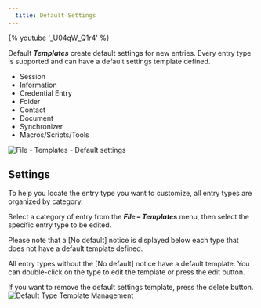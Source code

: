 ```yaml
---
  title: Default Settings
---
```

{% youtube '_U04qW_Q1r4' %}  

Default ***Templates*** create default settings for new entries. Every entry type is supported and can have a default settings template defined.  

* Session 
* Information 
* Credential Entry 
* Folder 
* Contact 
* Document 
* Synchronizer 
* Macros/Scripts/Tools 

![File - Templates - Default settings](https://webdevolutions.azureedge.net/docs/en/rdm/windows/clip10168.png) 

## Settings 

To help you locate the entry type you want to customize, all entry types are organized by category.  

Select a category of entry from the ***File – Templates*** menu, then select the specific entry type to be edited.  

Please note that a [No default] notice is displayed below each type that does not have a default template defined.  

All entry types without the [No default] notice have a default template. You can double-click on the type to edit the template or press the edit button.  

If you want to remove the default settings template, press the delete  button.  
![Default Type Template Management](https://webdevolutions.azureedge.net/docs/en/rdm/windows/clip10169.png) 
